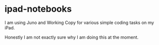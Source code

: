 # ipad-notebooks

I am using Juno and Working Copy for various simple coding tasks on my iPad.

Honestly I am not exactly sure why I am doing this at the moment.